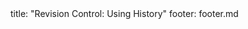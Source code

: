 <frontmatter>
title: "Revision Control: Using History"
footer: footer.md
</frontmatter>

<include src="navbar.md" boilerplate />

<include src="unit-inPage-asFlat.md" boilerplate />